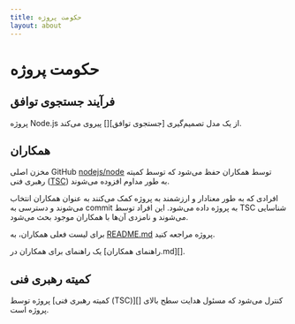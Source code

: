 ```yaml
---
title: حکومت پروژه
layout: about
---
```


# حکومت پروژه

## فرآیند جستجوی توافق

پروژه Node.js از یک مدل تصمیم‌گیری \[جستجوی توافق]\[] پیروی می‌کند.

## همکاران

مخزن اصلی GitHub [nodejs/node][] توسط همکاران حفظ می‌شود که توسط کمیته رهبری فنی ([TSC][]) به طور مداوم افزوده می‌شوند.

افرادی که به طور معنادار و ارزشمند به پروژه کمک می‌کنند به عنوان همکاران انتخاب می‌شوند و دسترسی به commit به پروژه داده می‌شود. این افراد توسط TSC شناسایی می‌شوند و نامزدی آن‌ها با همکاران موجود بحث می‌شود.

برای لیست فعلی همکاران، به [README.md][] پروژه مراجعه کنید.

یک راهنمای برای همکاران در \[راهنمای همکاران.md]\[].

## کمیته رهبری فنی

پروژه توسط \[کمیته رهبری فنی (TSC)]\[] کنترل می‌شود که مسئول هدایت سطح بالای پروژه است.

[consensus seeking]: https://en.wikipedia.org/wiki/Consensus-seeking_decision-making

[readme.md]: https://github.com/nodejs/node/blob/main/README.md#current-project-team-members

[tsc]: https://github.com/nodejs/TSC

[technical steering committee (tsc)]: https://github.com/nodejs/TSC/blob/main/TSC-Charter.md

[collaborator-guide.md]: https://github.com/nodejs/node/blob/main/doc/contributing/collaborator-guide.md

[nodejs/node]: https://github.com/nodejs/node
